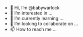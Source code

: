 - 👋 Hi, I’m @babywarlock
- 👀 I’m interested in ...
- 🌱 I’m currently learning ...
- 💞️ I’m looking to collaborate on ...
- 📫 How to reach me ...

<!---
babywarlock/babywarlock is a ✨ special ✨ repository because its `README.md` (this file) appears on your GitHub profile.
You can click the Preview link to take a look at your changes.
--->
